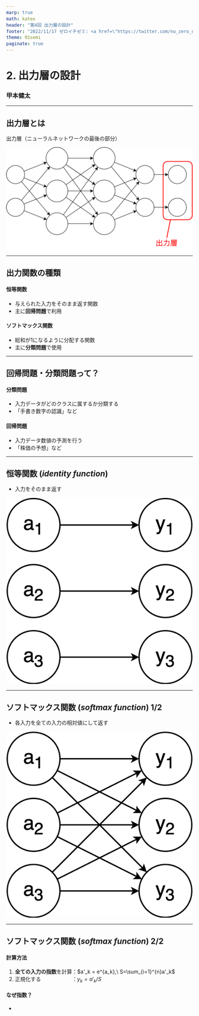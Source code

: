 ```yaml
--- 
marp: true
math: katex
header: "第4回 出力層の設計"
footer: "2022/11/17 ゼロイチゼミ: <a href=\"https://twitter.com/nu_zero_one\" style=\"color:white\">@nu_zero_one</a>"
theme: 01semi
paginate: true
---
```


<!--
_class: title
_paginate: false
-->
# 2. 出力層の設計
### 甲本健太

---

## 出力層とは
出力層（ニューラルネットワークの最後の部分）

![h:380](images/output_layer.png)

---

## 出力関数の種類

#### 恒等関数
- 与えられた入力をそのまま返す関数
- 主に**回帰問題**で利用

#### ソフトマックス関数
- 総和が1になるように分配する関数
- 主に**分類問題**で使用

---

## 回帰問題・分類問題って？

#### 分類問題
- 入力データがどのクラスに属するか分類する
- 「手書き数字の認識」など

#### 回帰問題
- 入力データ数値の予測を行う
- 「株価の予想」など

---

## 恒等関数 (*identity function*)

- 入力をそのまま返す

![h:350](images/id_function.png)

---

## ソフトマックス関数 (*softmax function*) 1/2

- 各入力を全ての入力の相対値にして返す

![h:350](images/softmax_function.png)

---

## ソフトマックス関数 (*softmax function*) 2/2

#### 計算方法
1. **全ての入力の指数**を計算：$a'_k = e^{a_k},\ S=\sum_{i=1}^{n}a'_k$
2. 正規化する　　　　　　：$y_k = a'_k/S$

#### なぜ指数？

- 

